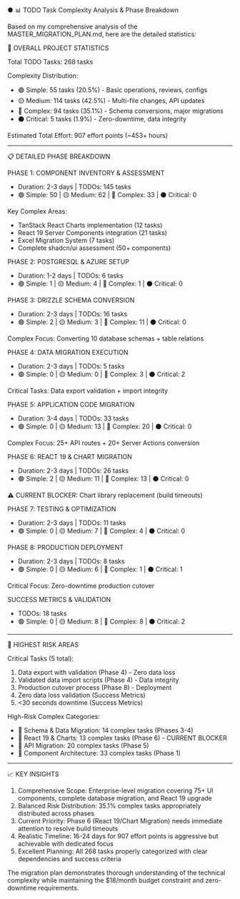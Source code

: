 ● 📊 TODO Task Complexity Analysis & Phase Breakdown

  Based on my comprehensive analysis of the MASTER_MIGRATION_PLAN.md, here are the detailed statistics:

  🎯 OVERALL PROJECT STATISTICS

  Total TODO Tasks: 268 tasks

  Complexity Distribution:
  - 🟢 Simple: 55 tasks (20.5%) - Basic operations, reviews, configs
  - 🟡 Medium: 114 tasks (42.5%) - Multi-file changes, API updates
  - 🔴 Complex: 94 tasks (35.1%) - Schema conversions, major migrations
  - ⚫ Critical: 5 tasks (1.9%) - Zero-downtime, data integrity

  Estimated Total Effort: 907 effort points (~453+ hours)

  ---
  📋 DETAILED PHASE BREAKDOWN

  PHASE 1: COMPONENT INVENTORY & ASSESSMENT

  - Duration: 2-3 days | TODOs: 145 tasks
  - 🟢 Simple: 50 | 🟡 Medium: 62 | 🔴 Complex: 33 | ⚫ Critical: 0

  Key Complex Areas:
  - TanStack React Charts implementation (12 tasks)
  - React 19 Server Components integration (21 tasks)
  - Excel Migration System (7 tasks)
  - Complete shadcn/ui assessment (50+ components)

  PHASE 2: POSTGRESQL & AZURE SETUP

  - Duration: 1-2 days | TODOs: 6 tasks
  - 🟢 Simple: 1 | 🟡 Medium: 4 | 🔴 Complex: 1 | ⚫ Critical: 0

  PHASE 3: DRIZZLE SCHEMA CONVERSION

  - Duration: 2-3 days | TODOs: 16 tasks
  - 🟢 Simple: 2 | 🟡 Medium: 3 | 🔴 Complex: 11 | ⚫ Critical: 0

  Complex Focus: Converting 10 database schemas + table relations

  PHASE 4: DATA MIGRATION EXECUTION

  - Duration: 2-3 days | TODOs: 5 tasks
  - 🟢 Simple: 0 | 🟡 Medium: 0 | 🔴 Complex: 3 | ⚫ Critical: 2

  Critical Tasks: Data export validation + import integrity

  PHASE 5: APPLICATION CODE MIGRATION

  - Duration: 3-4 days | TODOs: 33 tasks
  - 🟢 Simple: 0 | 🟡 Medium: 13 | 🔴 Complex: 20 | ⚫ Critical: 0

  Complex Focus: 25+ API routes + 20+ Server Actions conversion

  PHASE 6: REACT 19 & CHART MIGRATION

  - Duration: 2-3 days | TODOs: 26 tasks
  - 🟢 Simple: 2 | 🟡 Medium: 11 | 🔴 Complex: 13 | ⚫ Critical: 0

  ⚠️ CURRENT BLOCKER: Chart library replacement (build timeouts)

  PHASE 7: TESTING & OPTIMIZATION

  - Duration: 2-3 days | TODOs: 11 tasks
  - 🟢 Simple: 0 | 🟡 Medium: 7 | 🔴 Complex: 4 | ⚫ Critical: 0

  PHASE 8: PRODUCTION DEPLOYMENT

  - Duration: 2-3 days | TODOs: 8 tasks
  - 🟢 Simple: 0 | 🟡 Medium: 6 | 🔴 Complex: 1 | ⚫ Critical: 1

  Critical Focus: Zero-downtime production cutover

  SUCCESS METRICS & VALIDATION

  - TODOs: 18 tasks
  - 🟢 Simple: 0 | 🟡 Medium: 8 | 🔴 Complex: 8 | ⚫ Critical: 2

  ---
  🚨 HIGHEST RISK AREAS

  Critical Tasks (5 total):

  1. Data export with validation (Phase 4) - Zero data loss
  2. Validated data import scripts (Phase 4) - Data integrity
  3. Production cutover process (Phase 8) - Deployment
  4. Zero data loss validation (Success Metrics)
  5. <30 seconds downtime (Success Metrics)

  High-Risk Complex Categories:

  - 🔴 Schema & Data Migration: 14 complex tasks (Phases 3-4)
  - 🔴 React 19 & Charts: 13 complex tasks (Phase 6) - CURRENT BLOCKER
  - 🔴 API Migration: 20 complex tasks (Phase 5)
  - 🔴 Component Architecture: 33 complex tasks (Phase 1)

  ---
  📈 KEY INSIGHTS

  1. Comprehensive Scope: Enterprise-level migration covering 75+ UI components, complete database migration, and React 19 upgrade
  2. Balanced Risk Distribution: 35.1% complex tasks appropriately distributed across phases
  3. Current Priority: Phase 6 (React 19/Chart Migration) needs immediate attention to resolve build timeouts
  4. Realistic Timeline: 16-24 days for 907 effort points is aggressive but achievable with dedicated focus
  5. Excellent Planning: All 268 tasks properly categorized with clear dependencies and success criteria

  The migration plan demonstrates thorough understanding of the technical complexity while maintaining the $18/month budget constraint and
  zero-downtime requirements.